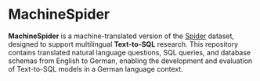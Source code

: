 # MachineSpider

**MachineSpider** is a machine-translated version of the [Spider](https://yale-lily.github.io/spider) dataset, designed to support multilingual **Text-to-SQL** research. This repository contains translated natural language questions, SQL queries, and database schemas from English to German, enabling the development and evaluation of Text-to-SQL models in a German language context.
